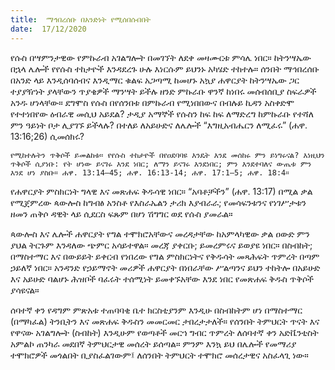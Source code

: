 ```yaml
---
title:  ማኅበረሰቡ በአንድነት የሚሰበሰብበት
date:  17/12/2020
---
```


የሱስ በሣምንታዊው የምኩራብ አገልግሎት በመገኘት ለደቀ መዛሙርቱ ምሳሌ ነበር። ከትንሣኤው በኋላ ሌሎች የየሱስ ተከታዮች እንዳደረጉ ሁሉ እነርሱም ይህንኑ አካሄድ ተከተሉ። ሰንበት ማኅበረሰቡ በአንድ ላይ እንዲሰባሰብና እንዲማር ቁልፍ አጋጣሚ ከመሆኑ አኳያ ሐዋርያት ከትንሣኤው ጋር ተያያዥነት ያላቸውን ጥያቄዎች ማንሣት ይችሉ ዘንድ ምኩራቡ ዋንኛ ከነበሩ መሰብሰቢያ ስፍራዎች አንዱ ሆነላቸው። ደግሞስ የሱስ በየሰንበቱ በምኩራብ የሚነበበውና በብሉይ ኪዳን አስቀድሞ የተተነበየው ዕብራዊ መሲህ አይደል? ታዲያ አማኞች የሱስን ከፍ ከፍ ለማድረግ ከምኩራቡ የተሻለ ምን ዓይነት ቦታ ሊያገኙ ይችላሉ? በተለይ ለአይሁድና ለሌሎች “እግዚአብሔርን ለሚፈሩ” (ሐዋ. 13:16;26) ሲመሰክሩ?

`የሚከተሉትን ጥቅሶች ይመልከቱ። የየሱስ ተከታዮች በየዐደባባዩ እንዴት እንደ መሰከሩ ምን ይነግሩናል? እነዚህን ጥቅሶች ሲያነቡ: የት ሆነው ይናገሩ እንደ ነበር; ለማን ይናገሩ እንደነበር; ምን እንደተባለና ውጤቱ ምን እንደ ሆነ ያስቡ። ሐዋ. 13:14–45; ሐዋ. 16:13-14; ሐዋ. 17:1–5; ሐዋ. 18:4።`

የሐዋርያት ምስክርነት ግላዊ እና መጽሐፍ ቅዱሳዊ ነበር። “አባቶቻችን” (ሐዋ. 13:17) በሚል ቃል የሚጀምረው ጳውሎስ ከግብፅ አንስቶ የእስራኤልን ታሪክ እያብራራ; የመሳፍንቱንና የነገሥታቱን ዘመን ጠቅሶ ዳዊት ላይ ሲደርስ ፍጹም በሆነ ሽግግር ወደ የሱስ ያመራል።

ጳውሎስ እና ሌሎች ሐዋርያት የግል ተሞክሮአቸውና መረዳታቸው ከአምላካዊው ቃል ዐውድ ምን ያህል ትርጉም እንዳለው ጭምር አሳይተዋል። መረጃ ያቀርቡ; ይመረምሩና ይወያዩ ነበር። በስብከት; በማስተማር እና በውይይት ይቀርብ የነበረው የግል ምስክርነትና የቅዱሳት መጻሕፍት ጥምረት በጣም ኃይለኛ ነበር። አንዳንድ የኃይማኖት መሪዎች ሐዋርያት በነበራቸው ሥልጣንና ይህን ተከትሎ በአይሁድ እና አይሁድ ባልሆኑ ሕዝቦች ባፈሩት ተሰሚነት ይመቀኙአቸው እንደ ነበር የመጽሐፍ ቅዱስ ጥቅሶች ያሳዩናል።

ሰባተኛ ቀን የዳግም ምጽአቱ ተጠባባቂ ቤተ ክርስቲያንም እንዲሁ በስብከትም ሆነ በማስተማር (በማካፈል) ትንቢትን እና መጽሐፍ ቅዱስን መመርመር ታበረታታለች። የሰንበት ትምህርት ጥናት እና የዋናው አገልግሎት (ስብከት) እንዲሁም የወጣቶች መርኀ ግብር ጥምረት ለሰባተኛ ቀን አድቬንቲስት አምልኮ ጠንካራ መደበኛ ትምህርታዊ መሰረት ይሰጣል። ምንም እንኳ ይህ በሌሎች የመማሪያ ተሞክሮዎች መጎልበት ቢያስፈልገውም፤ ለሰንበት ትምህርት ተሞክሮ መሰረታዊና አስፈላጊ ነው።